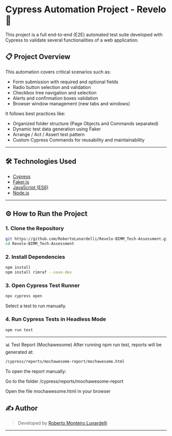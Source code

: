 
# Cypress Automation Project - Revelo 🚀

This project is a full end-to-end (E2E) automated test suite developed with Cypress to validate several functionalities of a web application.

## 📋 Project Overview

This automation covers critical scenarios such as:

- Form submission with required and optional fields
- Radio button selection and validation
- Checkbox tree navigation and selection
- Alerts and confirmation boxes validation
- Browser window management (new tabs and windows)

It follows best practices like:

- Organized folder structure (Page Objects and Commands separated)
- Dynamic test data generation using Faker
- Arrange / Act / Assert test pattern
- Custom Cypress Commands for reusability and maintainability

---

## 🛠️ Technologies Used

- [Cypress](https://www.cypress.io/)
- [Faker.js](https://fakerjs.dev/)
- [JavaScript (ES6)](https://developer.mozilla.org/en-US/docs/Web/JavaScript)
- [Node.js](https://nodejs.org/)

---

## ⚙️ How to Run the Project

### 1. Clone the Repository

```bash
git https://github.com/RobertoLunardelli/Revelo-BIMM_Tech-Assessment.git
cd Revelo-BIMM_Tech-Assessment

```

### 2. Install Dependencies

```bash
npm install
npm install rimraf --save-dev
```

### 3. Open Cypress Test Runner

```bash
npx cypress open
```
Select a test to run manually.

### 4. Run Cypress Tests in Headless Mode

```bash
npm run test
```

---
📊 Test Report (Mochawesome)
After running npm run test, reports will be generated at:

```bash
/cypress/reports/mochawesome-report/mochawesome.html
```
To open the report manually:

Go to the folder /cypress/reports/mochawesome-report

Open the file mochawesome.html in your browser

## ✍️ Author

> Developed by [Roberto Monteiro Lunardelli](https://github.com/RobertoLunardelli)

---
